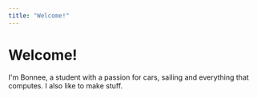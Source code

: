 ```yaml
---
title: "Welcome!"
---
```


# Welcome!

I'm Bonnee, a student with a passion for cars, sailing and everything that computes. I also like to make stuff.
